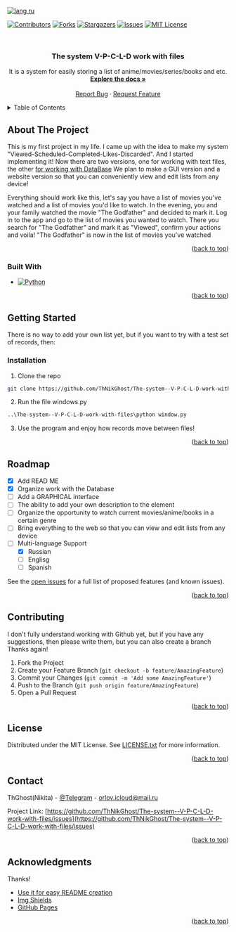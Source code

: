 <a name="readme-top"></a>

[![lang ru][langru-shield]][langru-url]

[![Contributors][contributors-shield]][contributors-url]
[![Forks][forks-shield]][forks-url]
[![Stargazers][stars-shield]][stars-url]
[![Issues][issues-shield]][issues-url]
[![MIT License][license-shield]][license-url]




<!-- PROJECT LOGO -->
<br />
<div align="center">
  <h3 align="center">The system V-P-C-L-D work with files
</h3>

  <p align="center">
    It is a system for easily storing a list of anime/movies/series/books and etc.
    <br />
    <a href="https://github.com/ThNikGhost/The-system--V-P-C-L-D-work-with-files"><strong>Explore the docs »</strong></a>
    <br />
    <br />
    <a href="https://github.com/ThNikGhost/The-system--V-P-C-L-D-work-with-files/issues">Report Bug</a>
    ·
    <a href="https://github.com/ThNikGhost/The-system--V-P-C-L-D-work-with-files/issues">Request Feature</a>
  </p>
</div>


<!-- TABLE OF CONTENTS -->
<details>
  <summary>Table of Contents</summary>
  <ol>
    <li>
      <a href="#about-the-project">About The Project</a>
      <ul>
        <li><a href="#built-with">Built With</a></li>
      </ul>
    </li>
    <li>
      <a href="#getting-started">Getting Started</a>
      <ul>
        <li><a href="#installation">Installation</a></li>
      </ul>
    </li>
    <li><a href="#roadmap">Roadmap</a></li>
    <li><a href="#contributing">Contributing</a></li>
    <li><a href="#license">License</a></li>
    <li><a href="#contact">Contact</a></li>
    <li><a href="#acknowledgments">Acknowledgments</a></li>
  </ol>
</details>


<!-- ABOUT THE PROJECT -->
## About The Project

This is my first project in my life. I came up with the idea to make my system "Viewed-Scheduled-Completed-Likes-Discarded". And I started implementing it! Now there are two versions, one for working with text files, the other [for working with DataBase](https://github.com/ThNikGhost/The-system--V-P-C-L-D-work-with-DataBase)
We plan to make a GUI version and a website version so that you can conveniently view and edit lists from any device!

Everything should work like this, let's say you have a list of movies you've watched and a list of movies you'd like to watch.
In the evening, you and your family watched the movie "The Godfather" and decided to mark it.
Log in to the app and go to the list of movies you wanted to watch. There you search for "The Godfather" and mark it as "Viewed", confirm your actions and voila!
"The Godfather" is now in the list of movies you've watched
<p align="right">(<a href="#readme-top">back to top</a>)</p>


### Built With

* [![Python][Python.py]][Python-url]
<p align="right">(<a href="#readme-top">back to top</a>)</p>


<!-- GETTING STARTED -->
## Getting Started

There is no way to add your own list yet, but if you want to try with a test set of records, then:

### Installation

1. Clone the repo
  ```sh
  git clone https://github.com/ThNikGhost/The-system--V-P-C-L-D-work-with-files
  ```
2. Run the file windows.py
  ```sh
  ..\The-system--V-P-C-L-D-work-with-files\python window.py
  ```
3. Use the program and enjoy how records move between files!
<p align="right">(<a href="#readme-top">back to top</a>)</p>

<!-- ROADMAP -->
## Roadmap

- [x] Add READ ME
- [x] Organize work with the Database 
- [ ] Add a GRAPHICAL interface
- [ ] The ability to add your own description to the element
- [ ] Organize the opportunity to watch current movies/anime/books in a certain genre
- [ ] Bring everything to the web so that you can view and edit lists from any device
- [ ] Multi-language Support
    - [x] Russian
    - [ ] Englisg
    - [ ] Spanish

See the [open issues](https://github.com/ThNikGhost/The-system--V-P-C-L-D-work-with-files/issues) for a full list of proposed features (and known issues).

<p align="right">(<a href="#readme-top">back to top</a>)</p>


<!-- CONTRIBUTING -->
## Contributing

I don't fully understand working with Github yet, but if you have any suggestions, then please write them, but you can also create a branch
Thanks again!

1. Fork the Project
2. Create your Feature Branch (`git checkout -b feature/AmazingFeature`)
3. Commit your Changes (`git commit -m 'Add some AmazingFeature'`)
4. Push to the Branch (`git push origin feature/AmazingFeature`)
5. Open a Pull Request

<p align="right">(<a href="#readme-top">back to top</a>)</p>


<!-- LICENSE -->
## License

Distributed under the MIT License. See [LICENSE.txt](https://github.com/ThNikGhost/The-system--V-P-C-L-D-work-with-files/blob/66f74f825892ecb87a2333d17804b0784b2644f2/LICENSE) for more information.

<p align="right">(<a href="#readme-top">back to top</a>)</p>



<!-- CONTACT -->
## Contact

ThGhost(Nikita) - [@Telegram](https://t.me/TheNikGreat) - orlov.icloud@mail.ru

Project Link: [https://github.com/ThNikGhost/The-system--V-P-C-L-D-work-with-files/issues](https://github.com/ThNikGhost/The-system--V-P-C-L-D-work-with-files/issues)

<p align="right">(<a href="#readme-top">back to top</a>)</p>



<!-- ACKNOWLEDGMENTS -->
## Acknowledgments

Thanks!

* [Use it for easy README creation](https://github.com/othneildrew/Best-README-Template)
* [Img Shields](https://shields.io)
* [GitHub Pages](https://pages.github.com)

<p align="right">(<a href="#readme-top">back to top</a>)</p>



<!-- MARKDOWN LINKS & IMAGES -->
<!-- https://www.markdownguide.org/basic-syntax/#reference-style-links -->
[contributors-shield]: https://img.shields.io/github/contributors/ThNikGhost/The-system--V-P-C-L-D-work-with-files.svg?style=for-the-badge
[contributors-url]: https://github.com/ThNikGhost/The-system--V-P-C-L-D-work-with-files/graphs/contributors
[forks-shield]: https://img.shields.io/github/forks/ThNikGhost/The-system--V-P-C-L-D-work-with-files.svg?style=for-the-badge
[forks-url]: https://github.com/ThNikGhost/The-system--V-P-C-L-D-work-with-files/network/members
[stars-shield]: https://img.shields.io/github/stars/ThNikGhost/The-system--V-P-C-L-D-work-with-files.svg?style=for-the-badge
[stars-url]: https://github.com/ThNikGhost/The-system--V-P-C-L-D-work-with-files/stargazers
[issues-shield]: https://img.shields.io/github/issues/ThNikGhost/The-system--V-P-C-L-D-work-with-files.svg?style=for-the-badge
[issues-url]: https://github.com/ThNikGhost/The-system--V-P-C-L-D-work-with-files/issues
[Python.py]: https://img.shields.io/badge/Python-35495E?style=for-the-badge&logo=python&logoColor=blue
[Python-url]: https://www.python.org/
[license-shield]: https://img.shields.io/github/license/ThNikGhost/The-system--V-P-C-L-D-work-with-files.svg?style=for-the-badge
[license-url]: https://github.com/ThNikGhost/The-system--V-P-C-L-D-work-with-files/blob/66f74f825892ecb87a2333d17804b0784b2644f2/LICENSE
[langru-shield]: https://img.shields.io/badge/lang-ru-success
[langru-url]: https://github.com/ThNikGhost/The-system--V-P-C-L-D-work-with-files/blob/bf376d3cf77145068dc0f37ae475b4de336b50e9/README.ru.md

